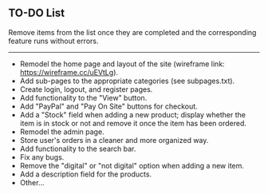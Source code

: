 ## TO-DO List

Remove items from the list once they are completed and the corresponding feature runs without errors.

---

- Remodel the home page and layout of the site (wireframe link: https://wireframe.cc/uEVtLg).
- Add sub-pages to the appropriate categories (see subpages.txt).
- Create login, logout, and register pages.
- Add functionality to the "View" button.
- Add "PayPal" and "Pay On Site" buttons for checkout.
- Add a "Stock" field when adding a new product; display whether the item is in stock or not and remove it once the item has been ordered.
- Remodel the admin page.
- Store user's orders in a cleaner and more organized way.
- Add functionality to the search bar.
- Fix any bugs.
- Remove the "digital" or "not digital" option when adding a new item.
- Add a description field for the products.
- Other...